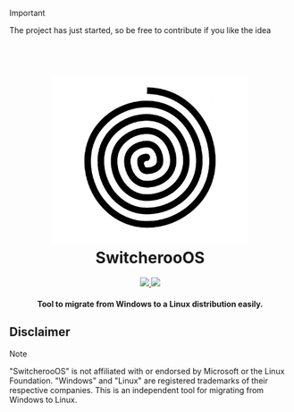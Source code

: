 > [!IMPORTANT]
> The project has just started, so be free to contribute if you like the idea

<h1 align="center">
  <br>
  <img src="./images/SwitcherooOS.png" alt="Logo" width="350"></a>
  <br>
  SwitcherooOS
  <br>
</h1>

<p align="center">
  <a href="https://saythanks.io/to/FrecceNere">
      <img src="https://img.shields.io/badge/Say%20Thanks-!-1EAEDB.svg">
  </a>
<!--  <a href="https://ko-fi.com/freccenere">
    <img src="https://img.shields.io/badge/$-donate-ff69b4.svg?maxAge=2592000&amp;style=flat">
  </a>-->
  <a href="./LICENSE">
    <img src="https://img.shields.io/github/license/FrecceNere/SwitcherooOS">
  </a>
</p>
<!--
<p align="center">
  <a href="#features">Features</a> •
  <a></a>
  <a href="#how-to-use">How To Use</a> •
  <a href="#download">Download</a> •
</p>
-->

<h4 align="center">Tool to migrate from Windows to a Linux distribution easily</a>.</43>

## Disclaimer

> [!NOTE]
> "SwitcherooOS" is not affiliated with or endorsed by Microsoft or the Linux Foundation. "Windows" and "Linux" are registered trademarks of their respective companies. This is an independent tool for migrating from Windows to Linux.

